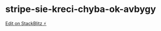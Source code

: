 # stripe-sie-kreci-chyba-ok-avbygy

[Edit on StackBlitz ⚡️](https://stackblitz.com/edit/stripe-sie-kreci-chyba-ok-avbygy)